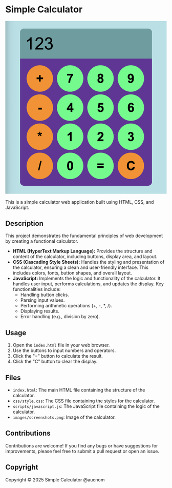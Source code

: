 # Simple Calculator

![Calculator Image](images/screenshots.png)

This is a simple calculator web application built using HTML, CSS, and JavaScript.

## Description

This project demonstrates the fundamental principles of web development by creating a functional calculator.

* **HTML (HyperText Markup Language):** Provides the structure and content of the calculator, including buttons, display area, and layout.
* **CSS (Cascading Style Sheets):** Handles the styling and presentation of the calculator, ensuring a clean and user-friendly interface. This includes colors, fonts, button shapes, and overall layout.
* **JavaScript:** Implements the logic and functionality of the calculator. It handles user input, performs calculations, and updates the display. Key functionalities include:
    * Handling button clicks.
    * Parsing input values.
    * Performing arithmetic operations (+, -, *, /).
    * Displaying results.
    * Error handling (e.g., division by zero).

## Usage

1.  Open the `index.html` file in your web browser.
2.  Use the buttons to input numbers and operators.
3.  Click the "=" button to calculate the result.
4.  Click the "C" button to clear the display.

## Files

* `index.html`: The main HTML file containing the structure of the calculator.
* `css/style.css`: The CSS file containing the styles for the calculator.
* `scripts/javascript.js`: The JavaScript file containing the logic of the calculator.
* `images/screenshots.png`: Image of the calculator.

## Contributions

Contributions are welcome! If you find any bugs or have suggestions for improvements, please feel free to submit a pull request or open an issue.

## Copyright

Copyright &copy; 2025 Simple Calculator @aucnom
